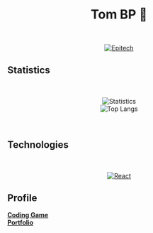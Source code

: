 <div align="center">

  # Tom BP 👋

  <br/>
  
  [![Epitech][Epitech]][Epitech-url]

  
</div>

## Statistics

<div align="center">
  
  <br/>
  
  ![Statistics](https://github-readme-stats.vercel.app/api?username=Tomi-Tom&show_icons=true&count_private=true&theme=radical)  
  ![Top Langs](https://github-readme-stats.vercel.app/api/top-langs/?username=Tomi-Tom&theme=radical&layout=compact&langs_count=6)
  
  <br/>

</div>
  
## Technologies

<div align="center">

  <br/>
  
  [![React][React.js]][React-url]
 
  
</div>

## Profile

**<a href="https://www.codingame.com/profile/c643a0a08db226de31351613b37d42ef0635484">Coding Game</a>** <br/>
**<a href="https://tomfolio.vercel.app/">Portfolio</a>**




<!--    Ressources     -->




[Epitech]: https://img.shields.io/badge/Epitech-1a2b6d?style=for-the-badge&logo=/e/&logoColor=whit
[Epitech-url]: https://www.epitech.eu/
[React.js]: https://img.shields.io/badge/React-20232A?style=for-the-badge&logo=react&logoColor=61DAFB
[React-url]: https://reactjs.org/
